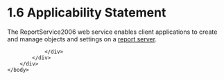 <html dir="LTR" xmlns:mshelp="http://msdn.microsoft.com/mshelp" xmlns:ddue="http://ddue.schemas.microsoft.com/authoring/2003/5" xmlns:xlink="http://www.w3.org/1999/xlink" xmlns:tool="http://www.microsoft.com/tooltip">
    <head>
        <meta http-equiv="Content-Type" content="text/html; CHARSET=utf-8"></meta>
        <meta name="save" content="history"></meta>
        <title>1.6 Applicability Statement</title>
        <xml>
            <mshelp:toctitle title="1.6 Applicability Statement"></mshelp:toctitle>
            <mshelp:rltitle title="[MS-RSWSRMSM2006]: Applicability Statement"></mshelp:rltitle>
            <mshelp:keyword index="A" term="71e767c8-c4e6-4e41-845b-33c0a92d8e78"></mshelp:keyword>
            <mshelp:attr name="DCSext.ContentType" value="open specification"></mshelp:attr>
            <mshelp:attr name="AssetID" value="71e767c8-c4e6-4e41-845b-33c0a92d8e78"></mshelp:attr>
            <mshelp:attr name="TopicType" value="kbRef"></mshelp:attr>
            <mshelp:attr name="DCSext.Title" value="[MS-RSWSRMSM2006]: Applicability Statement" />
        </xml>
    </head>
    <body>
        <div id="header">
            <h1 class="heading">1.6 Applicability Statement</h1>
        </div>
        <div id="mainSection">
            <div id="mainBody">
                <div id="allHistory" class="saveHistory"></div>
                <div id="sectionSection0" class="section" name="collapseableSection">
                    

<p>The ReportService2006 web service enables client
applications to create and manage objects and settings on a <a href="755aec02-e59f-4377-9100-4673bbf7b123.md#gt_cbdd3a12-e9ec-43e2-ac97-9c47f171f96a">report server</a>.</p>


                </div>
            </div>
        </div>
    </body>
</html>
